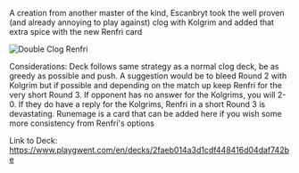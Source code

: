 A creation from another master of the kind, Escanbryt took the well proven (and already annoying to play against) clog with Kolgrim and added that extra spice with the new Renfri card

![Double Clog Renfri](https://user-images.githubusercontent.com/108788898/177608955-eec0999a-02dd-4dfc-9ca6-2e145b330a30.JPG)

Considerations: Deck follows same strategy as a normal clog deck, be as greedy as possible and push. A suggestion would be to bleed Round 2 with Kolgrim but if possible and depending on the match up keep Renfri for the very short Round 3. If opponent has no answer for the Kolgrims, you will 2-0. If they do have a reply for the Kolgrims, Renfri in a short Round 3 is devastating. Runemage is a card that can be added here if you wish some more consistency from Renfri's options

Link to Deck: https://www.playgwent.com/en/decks/2faeb014a3d1cdf448416d04daf742be
